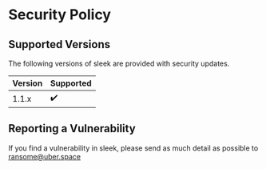 # Security Policy

## Supported Versions

The following versions of sleek are provided with security updates.

| Version | Supported          |
| ------- | ------------------ |
| 1.1.x   | :heavy_check_mark: |

## Reporting a Vulnerability

If you find a vulnerability in sleek, please send as much detail as possible to ransome@uber.space
